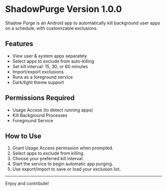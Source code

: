 # ShadowPurge Version 1.0.0

Shadow Purge is an Android app to automatically kill background user apps on a schedule, with customizable exclusions.

## Features

- View user & system apps separately
- Select apps to exclude from auto-killing
- Set kill interval: 15, 30, or 60 minutes
- Import/export exclusions
- Runs as a foreground service
- Dark/light theme support

## Permissions Required

- Usage Access (to detect running apps)
- Kill Background Processes
- Foreground Service

## How to Use

1. Grant Usage Access permission when prompted.
2. Select apps to exclude from killing.
3. Choose your preferred kill interval.
4. Start the service to begin automatic app purging.
5. Use export/import to save or load your exclusion list.

---

Enjoy and contribute!
